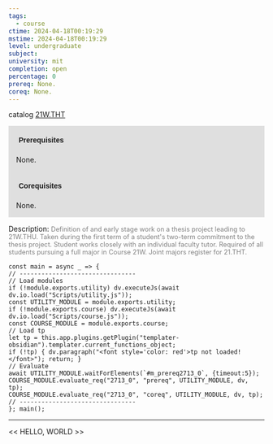 ```yaml
---
tags:
  - course
ctime: 2024-04-18T00:19:29
mstime: 2024-04-18T00:19:29
level: undergraduate
subject: 
university: mit
completion: open
percentage: 0
prereq: None.
coreq: None.
---
```


catalog [21W.THT](http://student.mit.edu/catalog/m21Wb.html#21W.THT)

<span style="display: block; padding: 15px; background-color: rgb(100, 100, 100, 0.2);"><font id="m_prereq2713_0" style="display: block; font-family: Arial, sans-serif; font-weight: bold; padding: 5px">Prerequisites</font><br><span id="prereq2713_0">None.</span></span>
<span style="display: block; padding: 15px; background-color: rgb(100, 100, 100, 0.2);"><font id="m_coreq2713_0" style="display: block; font-family: Arial, sans-serif; font-weight: bold; padding: 5px">Corequisites</font><br><span id="coreq2713_0">None.</span></span>

<font style="">Description:</font>
<font style="color: grey; font-size: 0.8rem;">Definition of and early stage work on a thesis project leading to 21W.THU. Taken during the first term of a student's two-term commitment to the thesis project. Student works closely with an individual faculty tutor. Required of all students pursuing a full major in Course 21W. Joint majors register for 21.THT.</font>

```dataviewjs
const main = async _ => {
// --------------------------------
// Load modules
if (!module.exports.utility) dv.executeJs(await dv.io.load("Scripts/utility.js"));
const UTILITY_MODULE = module.exports.utility;
if (!module.exports.course) dv.executeJs(await dv.io.load("Scripts/course.js"));
const COURSE_MODULE = module.exports.course;
// Load tp
let tp = this.app.plugins.getPlugin("templater-obsidian").templater.current_functions_object;
if (!tp) { dv.paragraph("<font style='color: red'>tp not loaded!</font>"); return; }
// Evaluate
await UTILITY_MODULE.waitForElements(`#m_prereq2713_0`, {timeout:5});
COURSE_MODULE.evaluate_req("2713_0", "prereq", UTILITY_MODULE, dv, tp);
COURSE_MODULE.evaluate_req("2713_0", "coreq", UTILITY_MODULE, dv, tp);
// --------------------------------
}; main();
```

---

<< HELLO, WORLD >>
